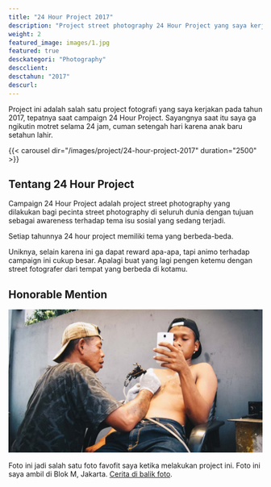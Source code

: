 ```yaml
---
title: "24 Hour Project 2017"
description: "Project street photography 24 Hour Project yang saya kerjakan di tahun 2017."
weight: 2
featured_image: images/1.jpg
featured: true
desckategori: "Photography"
descclient: 
desctahun: "2017"
descurl: 
---
```


Project ini adalah salah satu project fotografi yang saya kerjakan pada tahun 2017, tepatnya saat campaign 24 Hour Project. Sayangnya saat itu saya ga ngikutin motret selama 24 jam, cuman setengah hari karena anak baru setahun lahir.

{{< carousel dir="/images/project/24-hour-project-2017" duration="2500" >}}

## Tentang 24 Hour Project

Campaign 24 Hour Project adalah project street photography yang dilakukan bagi pecinta street photography di seluruh dunia dengan tujuan sebagai awareness terhadap tema isu sosial yang sedang terjadi.

Setiap tahunnya 24 hour project memiliki tema yang berbeda-beda.

Uniknya, selain karena ini ga dapat reward apa-apa, tapi animo terhadap campaign ini cukup besar. Apalagi buat yang lagi pengen ketemu dengan street fotografer dari tempat yang berbeda di kotamu.

## Honorable Mention

![Street Tattoo](images/2.jpg)

Foto ini jadi salah satu foto favofit saya ketika melakukan project ini. Foto ini saya ambil di Blok M, Jakarta. [Cerita di balik foto](/blog/24-hour-project-street-tattoo/).
